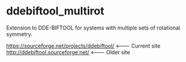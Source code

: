 # ddebiftool_multirot
Extension to DDE-BIFTOOL for systems with multiple sets of rotational symmetry.

https://sourceforge.net/projects/ddebiftool/ <--- Current site
http://ddebiftool.sourceforge.net/ <--- Older site
